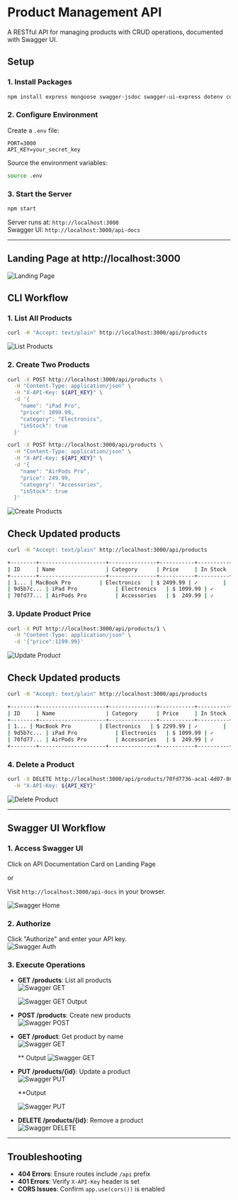 
# Product Management API

A RESTful API for managing products with CRUD operations, documented with Swagger UI.

## Setup

### 1. Install Packages
```bash
npm install express mongoose swagger-jsdoc swagger-ui-express dotenv cors
```

### 2. Configure Environment
Create a `.env` file:
```env
PORT=3000
API_KEY=your_secret_key
```

Source the environment variables:
```bash
source .env
```

### 3. Start the Server
```bash
npm start
```
Server runs at: `http://localhost:3000`  
Swagger UI: `http://localhost:3000/api-docs`

---
## Landing Page at http://localhost:3000

![Landing Page](images/landingPage.png)
## CLI Workflow

### 1. List All Products
```bash
curl -H "Accept: text/plain" http://localhost:3000/api/products
```
![List Products](images/getProductsTable.png)
### 2. Create Two Products
```bash
curl -X POST http://localhost:3000/api/products \
  -H "Content-Type: application/json" \
  -H "X-API-Key: ${API_KEY}" \
  -d '{
    "name": "iPad Pro",
    "price": 1099.99,
    "category": "Electronics",
    "inStock": true
  }'

curl -X POST http://localhost:3000/api/products \
  -H "Content-Type: application/json" \
  -H "X-API-Key: ${API_KEY}" \
  -d '{
    "name": "AirPods Pro",
    "price": 249.99,
    "category": "Accessories",
    "inStock": true
  }'
```
![Create Products](images/post2products.png ) 

## Check Updated products
```bash
curl -H "Accept: text/plain" http://localhost:3000/api/products
```
```bash
+--------+---------------------+---------------+-----------+----------+
| ID     | Name                | Category      | Price     | In Stock |
+--------+---------------------+---------------+-----------+----------+
| 1... | MacBook Pro         | Electronics   | $ 2499.99 | ✓        |
| 9d5b7c... | iPad Pro            | Electronics   | $ 1099.99 | ✓        |
| 70fd77... | AirPods Pro         | Accessories   | $  249.99 | ✓        |
```

### 3. Update Product Price
```bash
curl -X PUT http://localhost:3000/api/products/1 \
  -H "Content-Type: application/json" \
  -d '{"price":1199.99}'
```
![Update Product](images/updateProductPrice.png) 

## Check Updated products
```bash
curl -H "Accept: text/plain" http://localhost:3000/api/products

```
```bash
+--------+---------------------+---------------+-----------+----------+
| ID     | Name                | Category      | Price     | In Stock |
+--------+---------------------+---------------+-----------+----------+
| 1... | MacBook Pro         | Electronics   | $ 2299.99 | ✓        |
| 9d5b7c... | iPad Pro            | Electronics   | $ 1099.99 | ✓        |
| 70fd77... | AirPods Pro         | Accessories   | $  249.99 | ✓        |
+--------+---------------------+---------------+-----------+----------+

```
### 4. Delete a Product
```bash
curl -X DELETE http://localhost:3000/api/products/70fd7736-aca1-4d07-8644-6149f2657109 \
  -H "X-API-Key: ${API_KEY}"
```
![Delete Product](images/deleteProduct.png) 

---

## Swagger UI Workflow

### 1. Access Swagger UI

Click on API Documentation Card on Landing Page 

or

Visit `http://localhost:3000/api-docs` in your browser.  

![Swagger Home](images/swaggerPage.png) 
### 2. Authorize
Click "Authorize" and enter your API key.  
![Swagger Auth](images/swagger-auth.png) <!-- Attach your image here -->

### 3. Execute Operations
- **GET /products**: List all products  
  ![Swagger GET](images/getProductsSwagger.png)

  ![Swagger GET Output](images/swaggerGetOutput.png)

- **POST /products**: Create new products  
  ![Swagger POST](images/postProductSwagger.png)
  
- **GET /product**: Get product by name  
  ![Swagger GET](images/searchProduct.png)

  ** Output
  ![Swagger GET](images/searchOutput.png)

- **PUT /products/{id}**: Update a product  
  ![Swagger PUT](images/putProductSwagger.png)
  
  **Output

  ![Swagger PUT](images/putProductOutput.png)

- **DELETE /products/{id}**: Remove a product  
  ![Swagger DELETE](images/deleteProductSwagger.png)

---

## Troubleshooting
- **404 Errors**: Ensure routes include `/api` prefix
- **401 Errors**: Verify `X-API-Key` header is set
- **CORS Issues**: Confirm `app.use(cors())` is enabled
```

